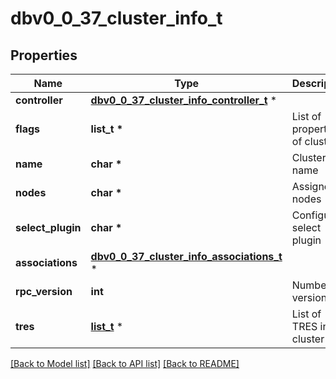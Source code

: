 # dbv0_0_37_cluster_info_t

## Properties
Name | Type | Description | Notes
------------ | ------------- | ------------- | -------------
**controller** | [**dbv0_0_37_cluster_info_controller_t**](dbv0_0_37_cluster_info_controller.md) \* |  | [optional] 
**flags** | **list_t \*** | List of properties of cluster | [optional] 
**name** | **char \*** | Cluster name | [optional] 
**nodes** | **char \*** | Assigned nodes | [optional] 
**select_plugin** | **char \*** | Configured select plugin | [optional] 
**associations** | [**dbv0_0_37_cluster_info_associations_t**](dbv0_0_37_cluster_info_associations.md) \* |  | [optional] 
**rpc_version** | **int** | Number rpc version | [optional] 
**tres** | [**list_t**](dbv0_0_37_response_tres.md) \* | List of TRES in cluster | [optional] 

[[Back to Model list]](../README.md#documentation-for-models) [[Back to API list]](../README.md#documentation-for-api-endpoints) [[Back to README]](../README.md)


